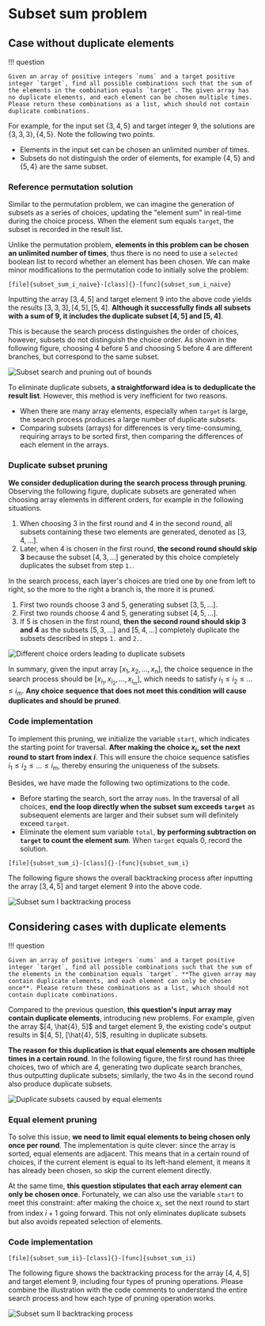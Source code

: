# Subset sum problem

## Case without duplicate elements

!!! question

    Given an array of positive integers `nums` and a target positive integer `target`, find all possible combinations such that the sum of the elements in the combination equals `target`. The given array has no duplicate elements, and each element can be chosen multiple times. Please return these combinations as a list, which should not contain duplicate combinations.

For example, for the input set $\{3, 4, 5\}$ and target integer $9$, the solutions are $\{3, 3, 3\}, \{4, 5\}$. Note the following two points.

- Elements in the input set can be chosen an unlimited number of times.
- Subsets do not distinguish the order of elements, for example $\{4, 5\}$ and $\{5, 4\}$ are the same subset.

### Reference permutation solution

Similar to the permutation problem, we can imagine the generation of subsets as a series of choices, updating the "element sum" in real-time during the choice process. When the element sum equals `target`, the subset is recorded in the result list.

Unlike the permutation problem, **elements in this problem can be chosen an unlimited number of times**, thus there is no need to use a `selected` boolean list to record whether an element has been chosen. We can make minor modifications to the permutation code to initially solve the problem:

```src
[file]{subset_sum_i_naive}-[class]{}-[func]{subset_sum_i_naive}
```

Inputting the array $[3, 4, 5]$ and target element $9$ into the above code yields the results $[3, 3, 3], [4, 5], [5, 4]$. **Although it successfully finds all subsets with a sum of $9$, it includes the duplicate subset $[4, 5]$ and $[5, 4]$**.

This is because the search process distinguishes the order of choices, however, subsets do not distinguish the choice order. As shown in the following figure, choosing $4$ before $5$ and choosing $5$ before $4$ are different branches, but correspond to the same subset.

![Subset search and pruning out of bounds](subset_sum_problem.assets/subset_sum_i_naive.png)

To eliminate duplicate subsets, **a straightforward idea is to deduplicate the result list**. However, this method is very inefficient for two reasons.

- When there are many array elements, especially when `target` is large, the search process produces a large number of duplicate subsets.
- Comparing subsets (arrays) for differences is very time-consuming, requiring arrays to be sorted first, then comparing the differences of each element in the arrays.

### Duplicate subset pruning

**We consider deduplication during the search process through pruning**. Observing the following figure, duplicate subsets are generated when choosing array elements in different orders, for example in the following situations.

1. When choosing $3$ in the first round and $4$ in the second round, all subsets containing these two elements are generated, denoted as $[3, 4, \dots]$.
2. Later, when $4$ is chosen in the first round, **the second round should skip $3$** because the subset $[4, 3, \dots]$ generated by this choice completely duplicates the subset from step `1.`.

In the search process, each layer's choices are tried one by one from left to right, so the more to the right a branch is, the more it is pruned.

1. First two rounds choose $3$ and $5$, generating subset $[3, 5, \dots]$.
2. First two rounds choose $4$ and $5$, generating subset $[4, 5, \dots]$.
3. If $5$ is chosen in the first round, **then the second round should skip $3$ and $4$** as the subsets $[5, 3, \dots]$ and $[5, 4, \dots]$ completely duplicate the subsets described in steps `1.` and `2.`.

![Different choice orders leading to duplicate subsets](subset_sum_problem.assets/subset_sum_i_pruning.png)

In summary, given the input array $[x_1, x_2, \dots, x_n]$, the choice sequence in the search process should be $[x_{i_1}, x_{i_2}, \dots, x_{i_m}]$, which needs to satisfy $i_1 \leq i_2 \leq \dots \leq i_m$. **Any choice sequence that does not meet this condition will cause duplicates and should be pruned**.

### Code implementation

To implement this pruning, we initialize the variable `start`, which indicates the starting point for traversal. **After making the choice $x_{i}$, set the next round to start from index $i$**. This will ensure the choice sequence satisfies $i_1 \leq i_2 \leq \dots \leq i_m$, thereby ensuring the uniqueness of the subsets.

Besides, we have made the following two optimizations to the code.

- Before starting the search, sort the array `nums`. In the traversal of all choices, **end the loop directly when the subset sum exceeds `target`** as subsequent elements are larger and their subset sum will definitely exceed `target`.
- Eliminate the element sum variable `total`, **by performing subtraction on `target` to count the element sum**. When `target` equals $0$, record the solution.

```src
[file]{subset_sum_i}-[class]{}-[func]{subset_sum_i}
```

The following figure shows the overall backtracking process after inputting the array $[3, 4, 5]$ and target element $9$ into the above code.

![Subset sum I backtracking process](subset_sum_problem.assets/subset_sum_i.png)

## Considering cases with duplicate elements

!!! question

    Given an array of positive integers `nums` and a target positive integer `target`, find all possible combinations such that the sum of the elements in the combination equals `target`. **The given array may contain duplicate elements, and each element can only be chosen once**. Please return these combinations as a list, which should not contain duplicate combinations.

Compared to the previous question, **this question's input array may contain duplicate elements**, introducing new problems. For example, given the array $[4, \hat{4}, 5]$ and target element $9$, the existing code's output results in $[4, 5], [\hat{4}, 5]$, resulting in duplicate subsets.

**The reason for this duplication is that equal elements are chosen multiple times in a certain round**. In the following figure, the first round has three choices, two of which are $4$, generating two duplicate search branches, thus outputting duplicate subsets; similarly, the two $4$s in the second round also produce duplicate subsets.

![Duplicate subsets caused by equal elements](subset_sum_problem.assets/subset_sum_ii_repeat.png)

### Equal element pruning

To solve this issue, **we need to limit equal elements to being chosen only once per round**. The implementation is quite clever: since the array is sorted, equal elements are adjacent. This means that in a certain round of choices, if the current element is equal to its left-hand element, it means it has already been chosen, so skip the current element directly.

At the same time, **this question stipulates that each array element can only be chosen once**. Fortunately, we can also use the variable `start` to meet this constraint: after making the choice $x_{i}$, set the next round to start from index $i + 1$ going forward. This not only eliminates duplicate subsets but also avoids repeated selection of elements.

### Code implementation

```src
[file]{subset_sum_ii}-[class]{}-[func]{subset_sum_ii}
```

The following figure shows the backtracking process for the array $[4, 4, 5]$ and target element $9$, including four types of pruning operations. Please combine the illustration with the code comments to understand the entire search process and how each type of pruning operation works.

![Subset sum II backtracking process](subset_sum_problem.assets/subset_sum_ii.png)
